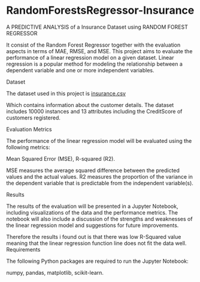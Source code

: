 # RandomForestsRegressor-Insurance
A PREDICTIVE ANALYSIS of a Insurance Dataset using RANDOM FOREST REGRESSOR

It consist of the Random Forest Regressor together with the evaluation aspects in terms of MAE, RMSE, and MSE. This project aims to evaluate the performance of a linear regression model on a given dataset. Linear regression is a popular method for modeling the relationship between a dependent variable and one or more independent variables.

Dataset

The dataset used in this project is [insurance.csv](https://github.com/Levi-Lamar/RandomForestRegressor-insurance/files/10929360/insurance.csv)



Which contains information about the customer details. The dataset includes 10000 instances and 13 attributes including the CreditScore of customers registered.

Evaluation Metrics

The performance of the linear regression model will be evaluated using the following metrics:

Mean Squared Error (MSE), R-squared (R2).

MSE measures the average squared difference between the predicted values and the actual values.  R2 measures the proportion of the variance in the dependent variable that is predictable from the independent variable(s).

Results

The results of the evaluation will be presented in a Jupyter Notebook, including visualizations of the data and the performance metrics. The notebook will also include a discussion of the strengths and weaknesses of the linear regression model and suggestions for future improvements.

Therefore the results i found out is that there was  low R-Squared value meaning that the linear regression function line does not fit the data well.
Requirements

The following Python packages are required to run the Jupyter Notebook:

numpy, pandas, matplotlib, scikit-learn.
